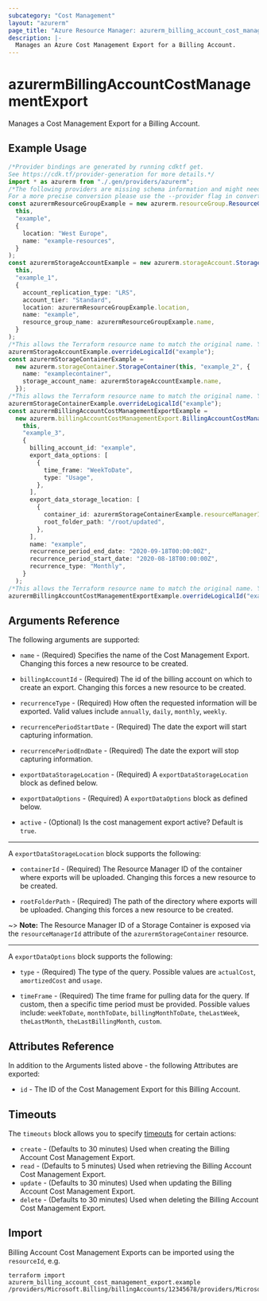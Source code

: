 ```yaml
---
subcategory: "Cost Management"
layout: "azurerm"
page_title: "Azure Resource Manager: azurerm_billing_account_cost_management_export"
description: |-
  Manages an Azure Cost Management Export for a Billing Account.
---
```


# azurermBillingAccountCostManagementExport

Manages a Cost Management Export for a Billing Account.

## Example Usage

```typescript
/*Provider bindings are generated by running cdktf get.
See https://cdk.tf/provider-generation for more details.*/
import * as azurerm from "./.gen/providers/azurerm";
/*The following providers are missing schema information and might need manual adjustments to synthesize correctly: azurerm.
For a more precise conversion please use the --provider flag in convert.*/
const azurermResourceGroupExample = new azurerm.resourceGroup.ResourceGroup(
  this,
  "example",
  {
    location: "West Europe",
    name: "example-resources",
  }
);
const azurermStorageAccountExample = new azurerm.storageAccount.StorageAccount(
  this,
  "example_1",
  {
    account_replication_type: "LRS",
    account_tier: "Standard",
    location: azurermResourceGroupExample.location,
    name: "example",
    resource_group_name: azurermResourceGroupExample.name,
  }
);
/*This allows the Terraform resource name to match the original name. You can remove the call if you don't need them to match.*/
azurermStorageAccountExample.overrideLogicalId("example");
const azurermStorageContainerExample =
  new azurerm.storageContainer.StorageContainer(this, "example_2", {
    name: "examplecontainer",
    storage_account_name: azurermStorageAccountExample.name,
  });
/*This allows the Terraform resource name to match the original name. You can remove the call if you don't need them to match.*/
azurermStorageContainerExample.overrideLogicalId("example");
const azurermBillingAccountCostManagementExportExample =
  new azurerm.billingAccountCostManagementExport.BillingAccountCostManagementExport(
    this,
    "example_3",
    {
      billing_account_id: "example",
      export_data_options: [
        {
          time_frame: "WeekToDate",
          type: "Usage",
        },
      ],
      export_data_storage_location: [
        {
          container_id: azurermStorageContainerExample.resourceManagerId,
          root_folder_path: "/root/updated",
        },
      ],
      name: "example",
      recurrence_period_end_date: "2020-09-18T00:00:00Z",
      recurrence_period_start_date: "2020-08-18T00:00:00Z",
      recurrence_type: "Monthly",
    }
  );
/*This allows the Terraform resource name to match the original name. You can remove the call if you don't need them to match.*/
azurermBillingAccountCostManagementExportExample.overrideLogicalId("example");

```

## Arguments Reference

The following arguments are supported:

*   `name` - (Required) Specifies the name of the Cost Management Export. Changing this forces a new resource to be created.

*   `billingAccountId` - (Required) The id of the billing account on which to create an export. Changing this forces a new resource to be created.

*   `recurrenceType` - (Required) How often the requested information will be exported. Valid values include `annually`, `daily`, `monthly`, `weekly`.

*   `recurrencePeriodStartDate` - (Required) The date the export will start capturing information.

*   `recurrencePeriodEndDate` - (Required) The date the export will stop capturing information.

*   `exportDataStorageLocation` - (Required) A `exportDataStorageLocation` block as defined below.

*   `exportDataOptions` - (Required) A `exportDataOptions` block as defined below.

*   `active` - (Optional) Is the cost management export active? Default is `true`.

***

A `exportDataStorageLocation` block supports the following:

*   `containerId` - (Required) The Resource Manager ID of the container where exports will be uploaded. Changing this forces a new resource to be created.

*   `rootFolderPath` - (Required) The path of the directory where exports will be uploaded. Changing this forces a new resource to be created.

\~> **Note:** The Resource Manager ID of a Storage Container is exposed via the `resourceManagerId` attribute of the `azurermStorageContainer` resource.

***

A `exportDataOptions` block supports the following:

*   `type` - (Required) The type of the query. Possible values are `actualCost`, `amortizedCost` and `usage`.

*   `timeFrame` - (Required) The time frame for pulling data for the query. If custom, then a specific time period must be provided. Possible values include: `weekToDate`, `monthToDate`, `billingMonthToDate`, `theLastWeek`, `theLastMonth`, `theLastBillingMonth`, `custom`.

## Attributes Reference

In addition to the Arguments listed above - the following Attributes are exported:

* `id` - The ID of the Cost Management Export for this Billing Account.

## Timeouts

The `timeouts` block allows you to specify [timeouts](https://www.terraform.io/language/resources/syntax#operation-timeouts) for certain actions:

* `create` - (Defaults to 30 minutes) Used when creating the Billing Account Cost Management Export.
* `read` - (Defaults to 5 minutes) Used when retrieving the Billing Account Cost Management Export.
* `update` - (Defaults to 30 minutes) Used when updating the Billing Account Cost Management Export.
* `delete` - (Defaults to 30 minutes) Used when deleting the Billing Account Cost Management Export.

## Import

Billing Account Cost Management Exports can be imported using the `resourceId`, e.g.

```console
terraform import azurerm_billing_account_cost_management_export.example /providers/Microsoft.Billing/billingAccounts/12345678/providers/Microsoft.CostManagement/exports/export1
```
